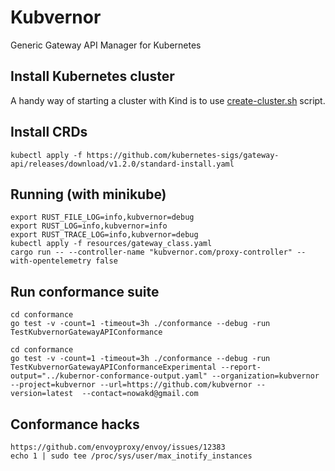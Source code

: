 # Kubvernor
Generic Gateway API Manager for Kubernetes

## Install Kubernetes cluster
A handy way of starting a cluster with Kind is to use [create-cluster.sh](https://github.com/kubernetes-sigs/gateway-api/blob/main/hack/implementations/common/create-cluster.sh) script.

## Install CRDs
```
kubectl apply -f https://github.com/kubernetes-sigs/gateway-api/releases/download/v1.2.0/standard-install.yaml
```

## Running (with minikube)
```
export RUST_FILE_LOG=info,kubvernor=debug
export RUST_LOG=info,kubvernor=info
export RUST_TRACE_LOG=info,kubvernor=debug
kubectl apply -f resources/gateway_class.yaml
cargo run -- --controller-name "kubvernor.com/proxy-controller" --with-opentelemetry false
```

## Run conformance suite
```
cd conformance
go test -v -count=1 -timeout=3h ./conformance --debug -run TestKubvernorGatewayAPIConformance
```

```
cd conformance
go test -v -count=1 -timeout=3h ./conformance --debug -run TestKubvernorGatewayAPIConformanceExperimental --report-output="../kubernor-conformance-output.yaml" --organization=kubvernor --project=kubvernor --url=https://github.com/kubvernor --version=latest  --contact=nowakd@gmail.com
```


## Conformance hacks
```
https://github.com/envoyproxy/envoy/issues/12383 
echo 1 | sudo tee /proc/sys/user/max_inotify_instances
```
